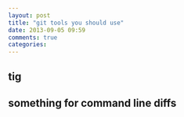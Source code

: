```yaml
---
layout: post
title: "git tools you should use"
date: 2013-09-05 09:59
comments: true
categories:
---
```


## tig


## something for command line diffs

